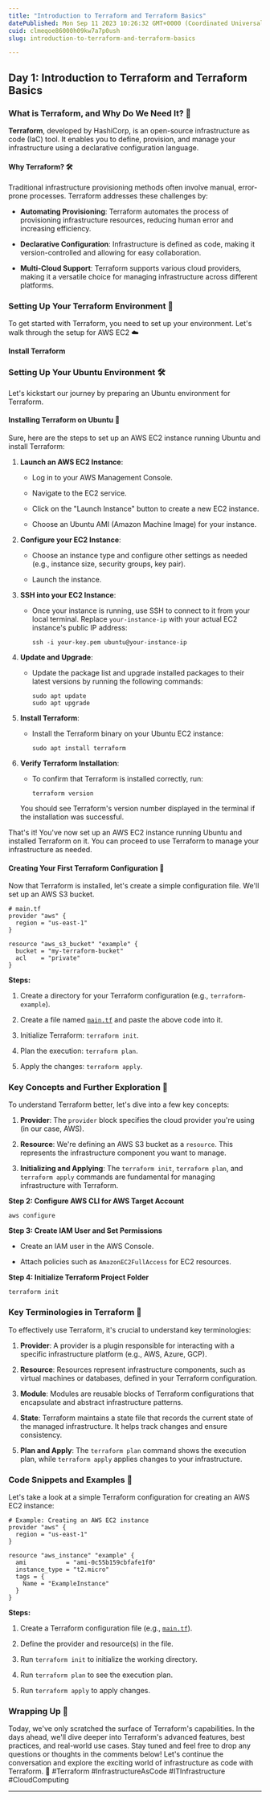 ```yaml
---
title: "Introduction to Terraform and Terraform Basics"
datePublished: Mon Sep 11 2023 10:26:32 GMT+0000 (Coordinated Universal Time)
cuid: clmeqoe86000h09kw7a7p0ush
slug: introduction-to-terraform-and-terraform-basics

---
```


## Day 1: Introduction to Terraform and Terraform Basics

### What is Terraform, and Why Do We Need It? 🤔

**Terraform**, developed by HashiCorp, is an open-source infrastructure as code (IaC) tool. It enables you to define, provision, and manage your infrastructure using a declarative configuration language.

#### Why Terraform? 🛠️

Traditional infrastructure provisioning methods often involve manual, error-prone processes. Terraform addresses these challenges by:

* **Automating Provisioning**: Terraform automates the process of provisioning infrastructure resources, reducing human error and increasing efficiency.
    
* **Declarative Configuration**: Infrastructure is defined as code, making it version-controlled and allowing for easy collaboration.
    
* **Multi-Cloud Support**: Terraform supports various cloud providers, making it a versatile choice for managing infrastructure across different platforms.
    

### Setting Up Your Terraform Environment 🚀

To get started with Terraform, you need to set up your environment. Let's walk through the setup for AWS EC2 ☁️

**Install Terraform**

### **Setting Up Your Ubuntu Environment 🛠️**

Let's kickstart our journey by preparing an Ubuntu environment for Terraform.

#### Installing Terraform on Ubuntu 🚀

Sure, here are the steps to set up an AWS EC2 instance running Ubuntu and install Terraform:

1. **Launch an AWS EC2 Instance**:
    
    * Log in to your AWS Management Console.
        
    * Navigate to the EC2 service.
        
    * Click on the "Launch Instance" button to create a new EC2 instance.
        
    * Choose an Ubuntu AMI (Amazon Machine Image) for your instance.
        
2. **Configure your EC2 Instance**:
    
    * Choose an instance type and configure other settings as needed (e.g., instance size, security groups, key pair).
        
    * Launch the instance.
        
3. **SSH into your EC2 Instance**:
    
    * Once your instance is running, use SSH to connect to it from your local terminal. Replace `your-instance-ip` with your actual EC2 instance's public IP address:
        
        ```plaintext
        ssh -i your-key.pem ubuntu@your-instance-ip
        ```
        
4. **Update and Upgrade**:
    
    * Update the package list and upgrade installed packages to their latest versions by running the following commands:
        
        ```plaintext
        sudo apt update
        sudo apt upgrade
        ```
        
5. **Install Terraform**:
    
    * Install the Terraform binary on your Ubuntu EC2 instance:
        
        ```plaintext
        sudo apt install terraform
        ```
        
6. **Verify Terraform Installation**:
    
    * To confirm that Terraform is installed correctly, run:
        
        ```plaintext
        terraform version
        ```
        
    
    You should see Terraform's version number displayed in the terminal if the installation was successful.
    

That's it! You've now set up an AWS EC2 instance running Ubuntu and installed Terraform on it. You can proceed to use Terraform to manage your infrastructure as needed.

#### Creating Your First Terraform Configuration 📝

Now that Terraform is installed, let's create a simple configuration file. We'll set up an AWS S3 bucket.

```plaintext
# main.tf
provider "aws" {
  region = "us-east-1"
}

resource "aws_s3_bucket" "example" {
  bucket = "my-terraform-bucket"
  acl    = "private"
}
```

**Steps:**

1. Create a directory for your Terraform configuration (e.g., `terraform-example`).
    
2. Create a file named [`main.tf`](http://main.tf) and paste the above code into it.
    
3. Initialize Terraform: `terraform init`.
    
4. Plan the execution: `terraform plan`.
    
5. Apply the changes: `terraform apply`.
    

### **Key Concepts and Further Exploration 💬**

To understand Terraform better, let's dive into a few key concepts:

1. **Provider**: The `provider` block specifies the cloud provider you're using (in our case, AWS).
    
2. **Resource**: We're defining an AWS S3 bucket as a `resource`. This represents the infrastructure component you want to manage.
    
3. **Initializing and Applying**: The `terraform init`, `terraform plan`, and `terraform apply` commands are fundamental for managing infrastructure with Terraform.
    

**Step 2: Configure AWS CLI for AWS Target Account**

```shell
aws configure
```

**Step 3: Create IAM User and Set Permissions**

* Create an IAM user in the AWS Console.
    
* Attach policies such as `AmazonEC2FullAccess` for EC2 resources.
    

**Step 4: Initialize Terraform Project Folder**

```shell
terraform init
```

### Key Terminologies in Terraform 💬

To effectively use Terraform, it's crucial to understand key terminologies:

1. **Provider**: A provider is a plugin responsible for interacting with a specific infrastructure platform (e.g., AWS, Azure, GCP).
    
2. **Resource**: Resources represent infrastructure components, such as virtual machines or databases, defined in your Terraform configuration.
    
3. **Module**: Modules are reusable blocks of Terraform configurations that encapsulate and abstract infrastructure patterns.
    
4. **State**: Terraform maintains a state file that records the current state of the managed infrastructure. It helps track changes and ensure consistency.
    
5. **Plan and Apply**: The `terraform plan` command shows the execution plan, while `terraform apply` applies changes to your infrastructure.
    

### Code Snippets and Examples 📝

Let's take a look at a simple Terraform configuration for creating an AWS EC2 instance:

```plaintext
# Example: Creating an AWS EC2 instance
provider "aws" {
  region = "us-east-1"
}

resource "aws_instance" "example" {
  ami           = "ami-0c55b159cbfafe1f0"
  instance_type = "t2.micro"
  tags = {
    Name = "ExampleInstance"
  }
}
```

**Steps:**

1. Create a Terraform configuration file (e.g., [`main.tf`](http://main.tf)).
    
2. Define the provider and resource(s) in the file.
    
3. Run `terraform init` to initialize the working directory.
    
4. Run `terraform plan` to see the execution plan.
    
5. Run `terraform apply` to apply changes.
    

### Wrapping Up 🎉

Today, we've only scratched the surface of Terraform's capabilities. In the days ahead, we'll dive deeper into Terraform's advanced features, best practices, and real-world use cases. Stay tuned and feel free to drop any questions or thoughts in the comments below! Let's continue the conversation and explore the exciting world of infrastructure as code with Terraform. 🚀 #Terraform #InfrastructureAsCode #ITInfrastructure #CloudComputing

---